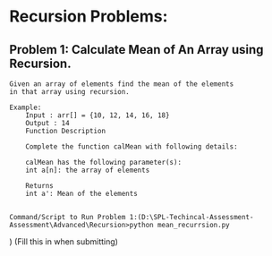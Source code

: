 # Recursion Problems:

## Problem 1: Calculate Mean of An Array using Recursion.

    Given an array of elements find the mean of the elements
    in that array using recursion.

    Example:
        Input : arr[] = {10, 12, 14, 16, 18}
        Output : 14
        Function Description

        Complete the function calMean with following details:

        calMean has the following parameter(s):
        int a[n]: the array of elements

        Returns
        int a': Mean of the elements


    Command/Script to Run Problem 1:(D:\SPL-Techincal-Assessment-Assessment\Advanced\Recursion>python mean_recurrsion.py
) (Fill this in when submitting)
